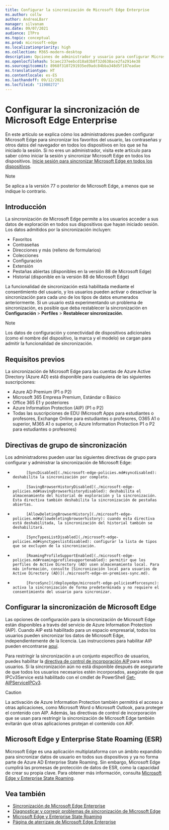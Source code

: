 ```yaml
---
title: Configurar la sincronización de Microsoft Edge Enterprise
ms.author: collw
author: AndreaLBarr
manager: silvanam
ms.date: 09/07/2021
audience: ITPro
ms.topic: conceptual
ms.prod: microsoft-edge
ms.localizationpriority: high
ms.collection: M365-modern-desktop
description: Opciones de administrador y usuario para configurar Microsoft Edge para sincronizar favoritos, contraseñas y otros datos del explorador.
ms.openlocfilehash: 5caec237eebcd18a83b8f32d638ace2fa2914e38
ms.sourcegitcommit: 8968f3107291935ed9adc84bba348d5f187eadae
ms.translationtype: HT
ms.contentlocale: es-ES
ms.lasthandoff: 09/12/2021
ms.locfileid: "11980272"
---
```

# <a name="configure-microsoft-edge-enterprise-sync"></a>Configurar la sincronización de Microsoft Edge Enterprise

En este artículo se explica cómo los administradores pueden configurar Microsoft Edge para sincronizar los favoritos del usuario, las contraseñas y otros datos del navegador en todos los dispositivos en los que se ha iniciado la sesión. Si no eres un administrador, visita este artículo para saber cómo iniciar la sesión y sincronizar Microsoft Edge en todos los dispositivos. 
            [Inicie sesión para sincronizar Microsoft Edge en todos los dispositivos](https://support.microsoft.com/microsoft-edge/sign-in-to-sync-microsoft-edge-across-devices-e6ffa79b-ed52-aa32-47e2-5d5597fe4674).

> [!NOTE]
> Se aplica a la versión 77 o posterior de Microsoft Edge, a menos que se indique lo contrario.

## <a name="overview"></a>Introducción

La sincronización de Microsoft Edge permite a los usuarios acceder a sus datos de exploración en todos sus dispositivos que hayan iniciado sesión. Los datos admitidos por la sincronización incluyen:

- Favoritos
- Contraseñas
- Direcciones y más (relleno de formularios)
- Colecciones
- Configuración
- Extensión
- Pestañas abiertas (disponibles en la versión 88 de Microsoft Edge)
- Historial (disponible en la versión 88 de Microsoft Edge)

La funcionalidad de sincronización está habilitada mediante el consentimiento del usuario, y los usuarios pueden activar o desactivar la sincronización para cada uno de los tipos de datos enumerados anteriormente. Si un usuario está experimentando un problema de sincronización, es posible que deba restablecer la sincronización en **Configuración** > **Perfiles** > **Restablecer sincronización**.

> [!NOTE]
> Los datos de configuración y conectividad de dispositivos adicionales (como el nombre del dispositivo, la marca y el modelo) se cargan para admitir la funcionalidad de sincronización.

## <a name="prerequisites"></a>Requisitos previos

La sincronización de Microsoft Edge para las cuentas de Azure Active Directory (Azure AD) está disponible para cualquiera de las siguientes suscripciones:

- Azure AD Premium (P1 o P2)
- Microsoft 365 Empresa Premium, Estándar o Básico
- Office 365 E1 y posteriores
- Azure Information Protection (AIP) (P1 o P2)
- Todas las suscripciones de EDU (Microsoft Apps para estudiantes o profesores, Exchange Online para estudiantes o profesores, O365 A1 o superior, M365 A1 o superior, o Azure Information Protection P1 o P2 para estudiantes o profesores)

## <a name="sync-group-policies"></a>Directivas de grupo de sincronización

Los administradores pueden usar las siguientes directivas de grupo para configurar y administrar la sincronización de Microsoft Edge:

- 
            [SyncDisabled](./microsoft-edge-policies.md#syncdisabled): deshabilita la sincronización por completo.
- 
            [SavingBrowserHistoryDisabled](./microsoft-edge-policies.md#savingbrowserhistorydisabled): deshabilita el almacenamiento del historial de exploración y la sincronización. Esta directiva también deshabilita la sincronización de pestañas abiertas.
- 
            [AllowDeletingBrowserHistory](./microsoft-edge-policies.md#allowdeletingbrowserhistory): cuando esta directiva está deshabilitada, la sincronización del historial también se deshabilitará.
- 
            [SyncTypesListDisabled](./microsoft-edge-policies.md#synctypeslistdisabled): configurar la lista de tipos que se excluyen de la sincronización.
- 
            [RoamingProfileSupportEnabled](./microsoft-edge-policies.md#roamingprofilesupportenabled): permitir que los perfiles de Active Directory (AD) usen almacenamiento local. Para más información, consulte [Sincronización local para usuarios de Active Directory (AD)](./microsoft-edge-on-premises-sync.md).
- 
            [ForceSync](/deployedge/microsoft-edge-policies#forcesync): activa la sincronización de forma predeterminada y no requiere el consentimiento del usuario para sincronizar.  

## <a name="configure-microsoft-edge-sync"></a>Configurar la sincronización de Microsoft Edge

Las opciones de configuración para la sincronización de Microsoft Edge están disponibles a través del servicio de Azure Information Protection (AIP). Cuando AIP está habilitado para un espacio empresarial, todos los usuarios pueden sincronizar los datos de Microsoft Edge, independientemente de la licencia. Las instrucciones para habilitar AIP pueden encontrarse [aquí](/azure/information-protection/activate-office365).

Para restringir la sincronización a un conjunto específico de usuarios, puedes habilitar la [directiva de control de incorporación AIP](/powershell/module/aipservice/set-aipserviceonboardingcontrolpolicy?preserve-view=true&view=azureipps) para estos usuarios. Si la sincronización aún no está disponible después de asegurarte de que todos los usuarios necesarios estén incorporados, asegúrate de que IPCv3Service está habilitado con el cmdlet de PowerShell [Get-AIPServiceIPCv3](/powershell/module/aipservice/get-aipserviceipcv3?preserve-view=true&view=azureipps).

> [!CAUTION]
> La activación de Azure Information Protection también permitirá el acceso a otras aplicaciones, como Microsoft Word o Microsoft Outlook, para proteger el contenido con AIP. Además, las directivas de control de incorporación que se usan para restringir la sincronización de Microsoft Edge también evitarán que otras aplicaciones protejan el contenido con AIP.

## <a name="microsoft-edge-and-enterprise-state-roaming-esr"></a>Microsoft Edge y Enterprise State Roaming (ESR)

Microsoft Edge es una aplicación multiplataforma con un ámbito expandido para sincronizar datos de usuario en todos sus dispositivos y ya no forma parte de Azure AD Enterprise State Roaming. Sin embargo, Microsoft Edge cumplirá las promesas de protección de datos de ESR, como la capacidad de crear su propia clave. Para obtener más información, consulta [Microsoft Edge y Enterprise State Roaming](microsoft-edge-enterprise-state-roaming.md).

## <a name="see-also"></a>Vea también

- [Sincronización de Microsoft Edge Enterprise](microsoft-edge-enterprise-sync.md)
- [Diagnosticar y corregir problemas de sincronización de Microsoft Edge](microsoft-edge-troubleshoot-enterprise-sync.md)
- [Microsoft Edge y Enterprise State Roaming](microsoft-edge-enterprise-state-roaming.md)
- [Página de aterrizaje de Microsoft Edge Enterprise](https://aka.ms/EdgeEnterprise)